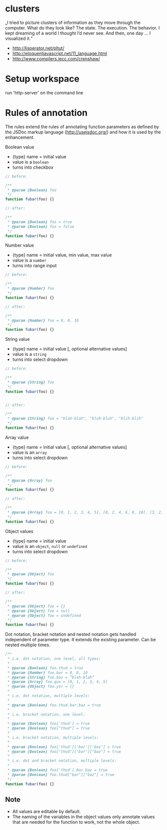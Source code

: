 # clusters

„I tried to picture clusters of information as they move through the computer.
What do they look like? The state. The execution. The behavior. I kept dreaming
of a world I thought I’d never see. And then, one day … I visualized it.“

* http://lisperator.net/pltut/
* http://eloquentjavascript.net/11_language.html
* http://www.compilers.iecc.com/crenshaw/

# Setup workspace

run 'http-server' on the command line

# Rules of annotation

The rules extend the rules of annotating function parameters as defined by the
JSDoc markup language (http://usejsdoc.org/) and how it is used by the
enhancement.

Boolean value
* {type} name = initial value
* value is a `boolean`
* turns into checkbox

```javascript
// before:

/**
 * @param {Boolean} foo
 */
function fubar(foo) {}

// after:

/**
 * @param {Boolean} foo = true
 * @param {Boolean} foo = false
 */
function fubar(foo) {}
```

Number value
* {type} name = initial value, min value, max value
* value is a `number`
* turns into range input

```javascript
// before:

/**
 * @param {Number} foo
 */
function fubar(foo) {}

// after:

/**
 * @param {Number} foo = 8, 0, 10
 */
function fubar(foo) {}
```

String value
* {type} name = initial value [, optional alternative values]
* value is a `string`
* turns into select dropdown

```javascript
// before:

/**
 * @param {String} foo
 */
function fubar(foo) {}


// after:

/**
 * @param {String} foo = "blah-blah", "bluh-bluh", "blih-blih"
 */
function fubar(foo) {}
```

Array value
* {type} name = initial value [, optional alternative values]
* value is an `array`
* turns into select dropdown

```javascript
// before:

/**
 * @param {Array} foo
 */
function fubar(foo) {}

// after:

/**
 * @param {Array} foo = [0, 1, 2, 3, 4, 5], [0, 2, 4, 6, 8, 10], [3, 2, 1]
 */
function fubar(foo) {}
```

Object values
* {type} name = initial value
* value is an `object`, `null` or `undefined`
* turns into select dropdown

```javascript
// before:

/**
 * @param {Object} foo
 */
function fubar(foo) {}

// after:

/**
 * @param {Object} foo = {}
 * @param {Object} foo = null
 * @param {Object} foo = undefined
 */
function fubar(foo) {}
```

Dot notation, bracket notation and nested notation gets handled independent of parameter type. It extends the existing
parameter. Can be nested multiple times.

```javascript
/**
 * i.e. dot notation, one level, all types:
 *
 * @param {Boolean} foo.thud = true
 * @param {Number} foo.bar = 8, 0, 10
 * @param {String} foo.baz = ”blah-blah“
 * @param {Array} foo.qux = [0, 1, 2, 3, 4, 5]
 * @param {Object} foo.ysr = {}
 *
 * i.e. dot notation, multiple levels:
 *
 * @param {Boolean} foo.thud.bar.baz = true
 *
 * i.e. bracket notation, one level:
 *
 * @param {Boolean} foo['thud'] = true
 * @param {Boolean} foo["thud"] = true
 *
 * i.e. bracket notation, multiple levels:
 *
 * @param {Boolean} foo['thud']['bar']['baz‘] = true
 * @param {Boolean} foo["thud"]["bar"]["baz"] = true
 *
 * i.e. dot and bracket notation, multiple levels:
 *
 * @param {Boolean} foo['thud'].bar.baz = true
 * @param {Boolean} foo.thud["bar"]["baz"] = true
 */
function fubar(foo) {}
```

## Note

* All values are editable by default.
* The naming of the variables in the object values only annotate values that are
needed for the function to work, not the whole object.
